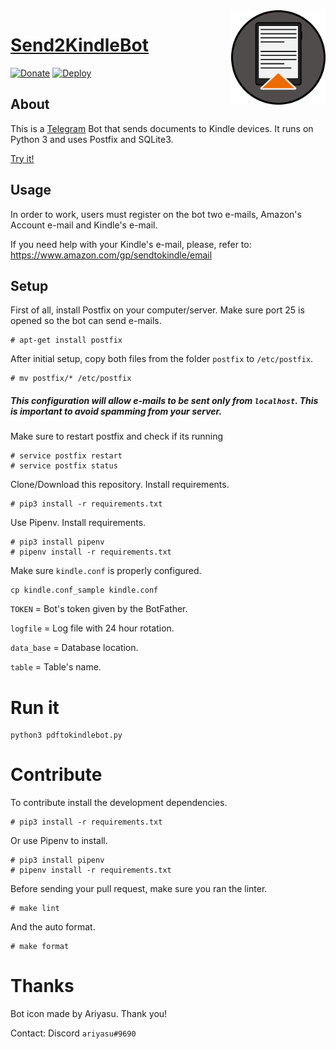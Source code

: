 <img align="right" alt="Send2KindleBot Logo" width="30%" height="auto" src="https://github.com/GabrielRF/Send2KindleBot/blob/master/icon.png?raw=true">

# [Send2KindleBot](http://telegram.me/Send2Kindle)

[![Donate](https://img.shields.io/badge/Donate-PayPal-green.svg)](https://www.paypal.com/cgi-bin/webscr?cmd=_s-xclick&hosted_button_id=7Q29T7QE6A948)
[![Deploy](https://github.com/GabrielRF/Send2KindleBot/actions/workflows/deploy.yml/badge.svg)](https://github.com/GabrielRF/Send2KindleBot/actions/workflows/deploy.yml)

## About

This is a [Telegram](http://telegram.org) Bot that sends documents to Kindle devices. It runs on Python 3 and uses Postfix and SQLite3.

[Try it!](https://telegram.me/Send2KindleBot)

## Usage

In order to work, users must register on the bot two e-mails, Amazon's Account e-mail and Kindle's e-mail.

If you need help with your Kindle's e-mail, please, refer to: https://www.amazon.com/gp/sendtokindle/email

## Setup

First of all, install Postfix on your computer/server. Make sure port 25 is opened so the bot can send e-mails.

```
# apt-get install postfix
```

After initial setup, copy both files from the folder `postfix` to `/etc/postfix`.

```
# mv postfix/* /etc/postfix
```

##### This configuration will allow e-mails to be sent only from `localhost`. This is important to avoid spamming from your server.

Make sure to restart postfix and check if its running

```
# service postfix restart
# service postfix status
```

Clone/Download this repository. Install requirements.

```
# pip3 install -r requirements.txt
```

Use Pipenv. Install requirements.

```
# pip3 install pipenv
# pipenv install -r requirements.txt
```

Make sure `kindle.conf` is properly configured.

```
cp kindle.conf_sample kindle.conf
```

`TOKEN` = Bot's token given by the BotFather.

`logfile` = Log file with 24 hour rotation.

`data_base` = Database location.

`table` = Table's name.

# Run it

```
python3 pdftokindlebot.py
```

# Contribute

To contribute install the development dependencies.

```
# pip3 install -r requirements.txt
```

Or use Pipenv to install.

```
# pip3 install pipenv
# pipenv install -r requirements.txt
```

Before sending your pull request, make sure you ran the linter.

```
# make lint
```

And the auto format.

```
# make format
```

# Thanks

Bot icon made by Ariyasu. Thank you!

Contact: Discord `ariyasu#9690`
